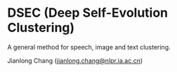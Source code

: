 # DSEC (Deep Self-Evolution Clustering)
A general method for speech, image and text clustering.

Jianlong Chang (jianlong.chang@nlpr.ia.ac.cn)
